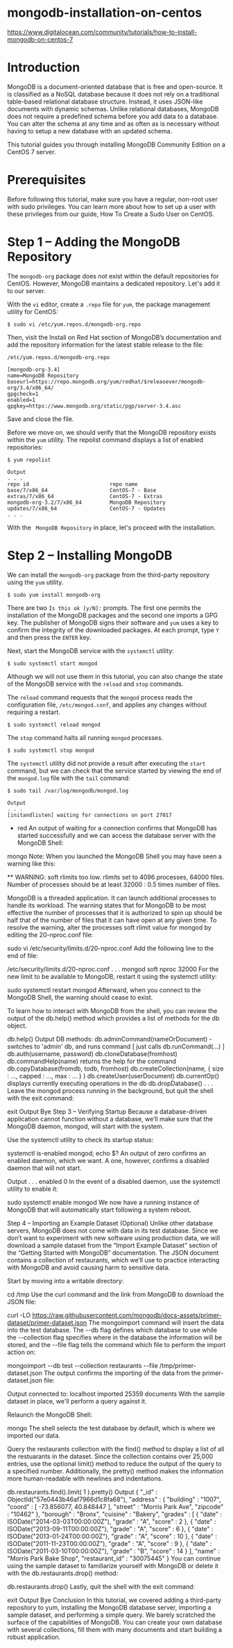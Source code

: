 # mongodb-installation-on-centos

https://www.digitalocean.com/community/tutorials/how-to-install-mongodb-on-centos-7

# Introduction
  MongoDB is a document-oriented database that is free and open-source. It is classified as a NoSQL database because it does not rely on a traditional table-based relational database structure. Instead, it uses JSON-like documents with dynamic schemas. Unlike relational databases, MongoDB does not require a predefined schema before you add data to a database. You can alter the schema at any time and as often as is necessary without having to setup a new database with an updated schema.

  This tutorial guides you through installing MongoDB Community Edition on a CentOS 7 server.

# Prerequisites
Before following this tutorial, make sure you have a regular, non-root user with sudo privileges. You can learn more about how to set up a user with these privileges from our guide, How To Create a Sudo User on CentOS.

# Step 1 – Adding the MongoDB Repository
The ``` mongodb-org ``` package does not exist within the default repositories for CentOS. However, MongoDB maintains a dedicated repository. Let's add it to our server.

With the ``` vi ``` editor, create a ``` .repo ``` file for ``` yum ```, the package management utility for CentOS:
```
$ sudo vi /etc/yum.repos.d/mongodb-org.repo
```

Then, visit the Install on Red Hat section of MongoDB’s documentation and add the repository information for the latest stable release to the file:
``` 
/etc/yum.repos.d/mongodb-org.repo 
```
```
[mongodb-org-3.4]
name=MongoDB Repository
baseurl=https://repo.mongodb.org/yum/redhat/$releasever/mongodb-org/3.4/x86_64/
gpgcheck=1
enabled=1
gpgkey=https://www.mongodb.org/static/pgp/server-3.4.asc
```
Save and close the file.

Before we move on, we should verify that the MongoDB repository exists within the ```yum```  utility. The repolist command displays a list of enabled repositories:

```
$ yum repolist
```

```
Output
. . .
repo id                          repo name
base/7/x86_64                    CentOS-7 - Base
extras/7/x86_64                  CentOS-7 - Extras
mongodb-org-3.2/7/x86_64         MongoDB Repository
updates/7/x86_64                 CentOS-7 - Updates
. . .
```

With the ``` MongoDB Repository``` in place, let's proceed with the installation.

# Step 2 – Installing MongoDB
We can install the ```mongodb-org``` package from the third-party repository using the ```yum``` utility.
```
$ sudo yum install mongodb-org
```
There are two ```Is this ok [y/N]:``` prompts. The first one permits the installation of the MongoDB packages and the second one imports a GPG key. The publisher of MongoDB signs their software and ```yum``` uses a key to confirm the integrity of the downloaded packages. At each prompt, type ```Y``` and then press the ```ENTER``` key.

Next, start the MongoDB service with the ```systemctl``` utility:

``` 
$ sudo systemctl start mongod
```

Although we will not use them in this tutorial, you can also change the state of the MongoDB service with the ```reload``` and ```stop``` commands.

The ```reload``` command requests that the ```mongod``` process reads the configuration file, ```/etc/mongod.conf```, and applies any changes without requiring a restart.

``` 
$ sudo systemctl reload mongod
```

The ```stop``` command halts all running ```mongod``` processes.

```
$ sudo systemctl stop mongod
```
The ```systemctl``` utility did not provide a result after executing the ```start```  command, but we can check that the service started by viewing the end of the ```mongod.log``` file with the ```tail``` command:

```
$ sudo tail /var/log/mongodb/mongod.log
```
```
Output
. . .
[initandlisten] waiting for connections on port 27017
```
- red
An output of waiting for a connection confirms that MongoDB has started successfully and we can access the database server with the MongoDB Shell:

mongo
Note: When you launched the MongoDB Shell you may have seen a warning like this:

** WARNING: soft rlimits too low. rlimits set to 4096 processes, 64000 files. Number of processes should be at least 32000 : 0.5 times number of files.

MongoDB is a threaded application. It can launch additional processes to handle its workload. The warning states that for MongoDB to be most effective the number of processes that it is authorized to spin up should be half that of the number of files that it can have open at any given time. To resolve the warning, alter the processes soft rlimit value for mongod by editing the 20-nproc.conf file:

sudo vi /etc/security/limits.d/20-nproc.conf
Add the following line to the end of file:

/etc/security/limits.d/20-nproc.conf
. . .
mongod soft nproc 32000
For the new limit to be available to MongoDB, restart it using the systemctl utility:

sudo systemctl restart mongod
Afterward, when you connect to the MongoDB Shell, the warning should cease to exist.

To learn how to interact with MongoDB from the shell, you can review the output of the db.help() method which provides a list of methods for the db object.

db.help()
Output
DB methods:
    db.adminCommand(nameOrDocument) - switches to 'admin' db, and runs command [ just calls db.runCommand(...) ]
    db.auth(username, password)
    db.cloneDatabase(fromhost)
    db.commandHelp(name) returns the help for the command
    db.copyDatabase(fromdb, todb, fromhost)
    db.createCollection(name, { size : ..., capped : ..., max : ... } )
    db.createUser(userDocument)
    db.currentOp() displays currently executing operations in the db
    db.dropDatabase()
. . .
Leave the mongod process running in the background, but quit the shell with the exit command:

exit
Output
Bye
Step 3 – Verifying Startup
Because a database-driven application cannot function without a database, we’ll make sure that the MongoDB daemon, mongod, will start with the system.

Use the systemctl utility to check its startup status:

systemctl is-enabled mongod; echo $?
An output of zero confirms an enabled daemon, which we want. A one, however, confirms a disabled daemon that will not start.

Output
. . .
enabled
0
In the event of a disabled daemon, use the systemctl utility to enable it:

sudo systemctl enable mongod
We now have a running instance of MongoDB that will automatically start following a system reboot.

Step 4 – Importing an Example Dataset (Optional)
Unlike other database servers, MongoDB does not come with data in its test database. Since we don’t want to experiment with new software using production data, we will download a sample dataset from the “Import Example Dataset” section of the “Getting Started with MongoDB” documentation. The JSON document contains a collection of restaurants, which we’ll use to practice interacting with MongoDB and avoid causing harm to sensitive data.

Start by moving into a writable directory:

cd /tmp
Use the curl command and the link from MongoDB to download the JSON file:

curl -LO https://raw.githubusercontent.com/mongodb/docs-assets/primer-dataset/primer-dataset.json
The mongoimport command will insert the data into the test database. The --db flag defines which database to use while the --collection flag specifies where in the database the information will be stored, and the --file flag tells the command which file to perform the import action on:

mongoimport --db test --collection restaurants --file /tmp/primer-dataset.json
The output confirms the importing of the data from the primer-dataset.json file:

Output
connected to: localhost
imported 25359 documents
With the sample dataset in place, we'll perform a query against it.

Relaunch the MongoDB Shell:

mongo
The shell selects the test database by default, which is where we imported our data.

Query the restaurants collection with the find() method to display a list of all the restuarants in the dataset. Since the collection contains over 25,000 entries, use the optional limit() method to reduce the output of the query to a specified number. Additionally, the pretty() method makes the information more human-readable with newlines and indentations.

db.restaurants.find().limit( 1 ).pretty()
Output
{
    "_id" : ObjectId("57e0443b46af7966d1c8fa68"),
    "address" : {
        "building" : "1007",
        "coord" : [
            -73.856077,
            40.848447
        ],
        "street" : "Morris Park Ave",
        "zipcode" : "10462"
    },
    "borough" : "Bronx",
    "cuisine" : "Bakery",
    "grades" : [
        {
            "date" : ISODate("2014-03-03T00:00:00Z"),
            "grade" : "A",
            "score" : 2
        },
        {
            "date" : ISODate("2013-09-11T00:00:00Z"),
            "grade" : "A",
            "score" : 6
        },
        {
            "date" : ISODate("2013-01-24T00:00:00Z"),
            "grade" : "A",
            "score" : 10
        },
        {
            "date" : ISODate("2011-11-23T00:00:00Z"),
            "grade" : "A",
            "score" : 9
        },
        {
            "date" : ISODate("2011-03-10T00:00:00Z"),
            "grade" : "B",
            "score" : 14
        }
    ],
    "name" : "Morris Park Bake Shop",
    "restaurant_id" : "30075445"
}
You can continue using the sample dataset to familiarize yourself with MongoDB or delete it with the db.restaurants.drop() method:

db.restaurants.drop()
Lastly, quit the shell with the exit command:

exit
Output
Bye
Conclusion
In this tutorial, we covered adding a third-party repository to yum, installing the MongoDB database server, importing a sample dataset, and performing a simple query. We barely scratched the surface of the capabilities of MongoDB. You can create your own database with several collections, fill them with many documents and start building a robust application.
